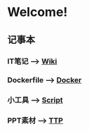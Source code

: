 Welcome!
===
## 记事本
### IT笔记 --> [Wiki](https://github.com/jiobxn/one/wiki)
### Dockerfile --> [Docker](https://github.com/jiobxn/one/tree/master/Docker)
### 小工具 --> [Script](https://github.com/jiobxn/one/tree/master/Script)
### PPT素材 --> [TTP](https://github.com/jiobxn/one/tree/master/PPT)
